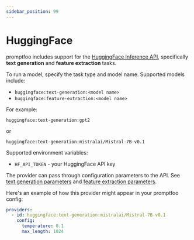 ```yaml
---
sidebar_position: 99
---
```


# HuggingFace

promptfoo includes support for the [HuggingFace Inference API](https://huggingface.co/inference-api), specifically **text generation** and **feature extraction** tasks.

To run a model, specify the task type and model name.  Supported models include:

- `huggingface:text-generation:<model name>`
- `huggingface:feature-extraction:<model name>`

For example:

```
huggingface:text-generation:gpt2
```

or

```
huggingface:text-generation:mistralai/Mistral-7B-v0.1
```

Supported environment variables:

- `HF_API_TOKEN` - your HuggingFace API key

The provider can pass through configuration parameters to the API.  See [text generation parameters](https://huggingface.co/docs/api-inference/detailed_parameters#text-generation-task) and [feature extraction parameters](https://huggingface.co/docs/api-inference/detailed_parameters#feature-extraction-task).

Here's an example of how this provider might appear in your promptfoo config:

```yaml
providers:
  - id: huggingface:text-generation:mistralai/Mistral-7B-v0.1
    config:
      temperature: 0.1
      max_length: 1024
```
